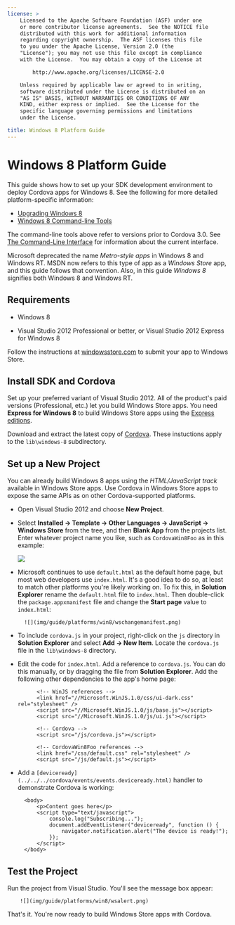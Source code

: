 ```yaml
---
license: >
    Licensed to the Apache Software Foundation (ASF) under one
    or more contributor license agreements.  See the NOTICE file
    distributed with this work for additional information
    regarding copyright ownership.  The ASF licenses this file
    to you under the Apache License, Version 2.0 (the
    "License"); you may not use this file except in compliance
    with the License.  You may obtain a copy of the License at

        http://www.apache.org/licenses/LICENSE-2.0

    Unless required by applicable law or agreed to in writing,
    software distributed under the License is distributed on an
    "AS IS" BASIS, WITHOUT WARRANTIES OR CONDITIONS OF ANY
    KIND, either express or implied.  See the License for the
    specific language governing permissions and limitations
    under the License.

title: Windows 8 Platform Guide
---
```


# Windows 8 Platform Guide

This guide shows how to set up your SDK development environment to
deploy Cordova apps for Windows 8. See the following for more
detailed platform-specific information:

* [Upgrading Windows 8](upgrading.html)
* [Windows 8 Command-line Tools](tools.html)

The command-line tools above refer to versions prior to Cordova 3.0.
See [The Command-Line Interface](../../cli/index.html) for information about the
current interface.

Microsoft deprecated the name _Metro-style apps_ in Windows 8 and
Windows RT. MSDN now refers to this type of app as a _Windows Store_
app, and this guide follows that convention. Also, in this guide
_Windows 8_ signifies both Windows 8 and Windows RT.

## Requirements

- Windows 8

- Visual Studio 2012 Professional or better, or Visual Studio 2012 Express for Windows 8

Follow the instructions at
[windowsstore.com](http://www.windowsstore.com/)
to submit your app to Windows Store.

## Install SDK and Cordova

Set up your preferred variant of Visual Studio 2012. All of the
product's paid versions (Professional, etc.) let you build Windows
Store apps. You need __Express for Windows 8__ to build Windows Store
apps using the
[Express editions](http://www.microsoft.com/visualstudio/eng/products/visual-studio-express-products).

Download and extract the latest copy of
[Cordova](http://phonegap.com/download).
These instuctions apply to the `lib\windows-8` subdirectory.

## Set up a New Project

You can already build Windows 8 apps using the _HTML/JavaScript track_
available in Windows Store apps. Use Cordova in Windows Store apps to
expose the same APIs as on other Cordova-supported platforms.

- Open Visual Studio 2012 and choose __New Project__.

- Select __Installed &rarr; Template &rarr; Other Languages &rarr;
  JavaScript &rarr; Windows Store__ from the tree, and then __Blank
  App__ from the projects list. Enter whatever project name you like,
  such as `CordovaWin8Foo` as in this example:

    ![](img/guide/platforms/win8/wsnewproject.png)

- Microsoft continues to use `default.html` as the default home page,
  but most web developers use `index.html`. It's a good idea to do so,
  at least to match other platforms you're likely working on.  To fix
  this, in __Solution Explorer__ rename the `default.html` file to
  `index.html`. Then double-click the `package.appxmanifest` file and
  change the __Start page__ value to `index.html`:

        ![](img/guide/platforms/win8/wschangemanifest.png)

- To include `cordova.js` in your project, right-click on the `js`
  directory in __Solution Explorer__ and select __Add &rarr; New
  Item__. Locate the `cordova.js` file in the `lib\windows-8`
  directory.

- Edit the code for `index.html`. Add a reference to `cordova.js`. You
  can do this manually, or by dragging the file from __Solution
  Explorer__. Add the following other dependencies to the app's home page:

            <!-- WinJS references -->
            <link href="//Microsoft.WinJS.1.0/css/ui-dark.css" rel="stylesheet" />
            <script src="//Microsoft.WinJS.1.0/js/base.js"></script>
            <script src="//Microsoft.WinJS.1.0/js/ui.js"></script>

            <!-- Cordova -->
            <script src="/js/cordova.js"></script>

            <!-- CordovaWin8Foo references -->
            <link href="/css/default.css" rel="stylesheet" />
            <script src="/js/default.js"></script>

- Add a `[deviceready](../../../cordova/events/events.deviceready.html)` handler to demonstrate Cordova is working:

        <body>
            <p>Content goes here</p>
            <script type="text/javascript">
                console.log("Subscribing...");
                document.addEventListener("deviceready", function () {
                    navigator.notification.alert("The device is ready!");
                });
            </script>
        </body>

## Test the Project

Run the project from Visual Studio. You'll see the message box appear:

        ![](img/guide/platforms/win8/wsalert.png)

That's it. You're now ready to build Windows Store apps with Cordova.


